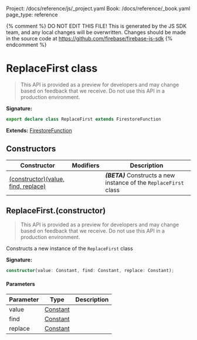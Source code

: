 Project: /docs/reference/js/_project.yaml
Book: /docs/reference/_book.yaml
page_type: reference

{% comment %}
DO NOT EDIT THIS FILE!
This is generated by the JS SDK team, and any local changes will be
overwritten. Changes should be made in the source code at
https://github.com/firebase/firebase-js-sdk
{% endcomment %}

# ReplaceFirst class
> This API is provided as a preview for developers and may change based on feedback that we receive. Do not use this API in a production environment.
> 


<b>Signature:</b>

```typescript
export declare class ReplaceFirst extends FirestoreFunction 
```
<b>Extends:</b> [FirestoreFunction](./firestore_lite.firestorefunction.md#firestorefunction_class)

## Constructors

|  Constructor | Modifiers | Description |
|  --- | --- | --- |
|  [(constructor)(value, find, replace)](./firestore_lite.replacefirst.md#replacefirstconstructor) |  | <b><i>(BETA)</i></b> Constructs a new instance of the <code>ReplaceFirst</code> class |

## ReplaceFirst.(constructor)

> This API is provided as a preview for developers and may change based on feedback that we receive. Do not use this API in a production environment.
> 

Constructs a new instance of the `ReplaceFirst` class

<b>Signature:</b>

```typescript
constructor(value: Constant, find: Constant, replace: Constant);
```

#### Parameters

|  Parameter | Type | Description |
|  --- | --- | --- |
|  value | [Constant](./firestore_lite.constant.md#constant_class) |  |
|  find | [Constant](./firestore_lite.constant.md#constant_class) |  |
|  replace | [Constant](./firestore_lite.constant.md#constant_class) |  |

